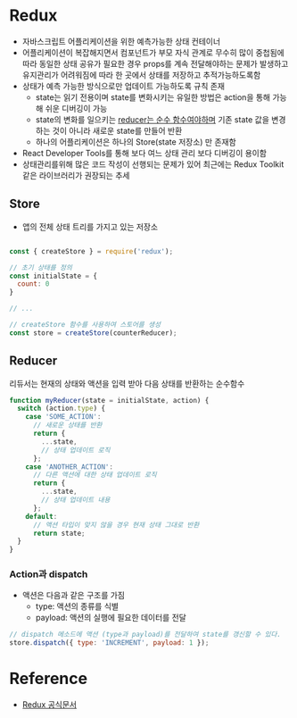 # Redux
- 자바스크립트 어플리케이션을 위한 예측가능한 상태 컨테이너
- 어플리케이션이 복잡해지면서 컴포넌트가 부모 자식 관계로 무수히 많이 중첩됨에 따라 동일한 상태 공유가 필요한 경우 props를 계속 전달해야하는 문제가 발생하고 유지관리가 어려워짐에 따라 한 곳에서 상태를 저장하고 추적가능하도록함
- 상태가 예측 가능한 방식으로만 업데이트 가능하도록 규칙 존재
  - state는 읽기 전용이며 state를 변화시키는 유일한 방법은 action을 통해 가능해 쉬운 디버깅이 가능
  - state의 변화를 일으키는 [reducer는 순수 함수여야하며](https://redux.js.org/faq/reducers#reducers) 기존 state 값을 변경하는 것이 아니라 새로운 state를 만들어 반환
  - 하나의 어플리케이션은 하나의 Store(state 저장소) 만 존재함
- React Developer Tools를 통해 보다 여느 상태 관리 보다 디버깅이 용이함
- 상태관리를위해 많은 코드 작성이 선행되는 문제가 있어 최근에는 Redux Toolkit 같은 라이브러리가 권장되는 추세

## Store
- 앱의 전체 상태 트리를 가지고 있는 저장소
```js

const { createStore } = require('redux');

// 초기 상태를 정의
const initialState = {
  count: 0
}

// ...

// createStore 함수를 사용하여 스토어를 생성
const store = createStore(counterReducer);
```

## Reducer
리듀서는 현재의 상태와 액션을 입력 받아 다음 상태를 반환하는 순수함수

```js
function myReducer(state = initialState, action) {
  switch (action.type) {
    case 'SOME_ACTION':
      // 새로운 상태를 반환
      return {
        ...state,
        // 상태 업데이트 로직
      };
    case 'ANOTHER_ACTION':
      // 다른 액션에 대한 상태 업데이트 로직
      return {
        ...state,
        // 상태 업데이트 내용
      };
    default:
      // 액션 타입이 맞지 않을 경우 현재 상태 그대로 반환
      return state;
  }
}
```


### Action과 dispatch
- 액션은 다음과 같은 구조를 가짐
  - type:  액션의 종류를 식별
  - payload: 액션의 실행에 필요한 데이터를 전달


```js
// dispatch 메소드에 액션 (type과 payload)를 전달하여 state를 갱신할 수 있다. 
store.dispatch({ type: 'INCREMENT', payload: 1 });
```


# Reference
- [Redux 공식문서](https://redux.js.org/)